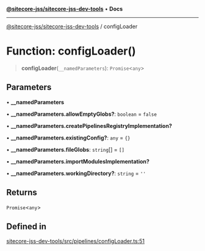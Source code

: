 [**@sitecore-jss/sitecore-jss-dev-tools**](../README.md) • **Docs**

***

[@sitecore-jss/sitecore-jss-dev-tools](../README.md) / configLoader

# Function: configLoader()

> **configLoader**(`__namedParameters`): `Promise`\<`any`\>

## Parameters

• **\_\_namedParameters**

• **\_\_namedParameters.allowEmptyGlobs?**: `boolean` = `false`

• **\_\_namedParameters.createPipelinesRegistryImplementation?**

• **\_\_namedParameters.existingConfig?**: `any` = `{}`

• **\_\_namedParameters.fileGlobs**: `string`[] = `[]`

• **\_\_namedParameters.importModulesImplementation?**

• **\_\_namedParameters.workingDirectory?**: `string` = `''`

## Returns

`Promise`\<`any`\>

## Defined in

[sitecore-jss-dev-tools/src/pipelines/configLoader.ts:51](https://github.com/Sitecore/jss/blob/b5a46b615f5ff23027c5e9a755573e12c4212373/packages/sitecore-jss-dev-tools/src/pipelines/configLoader.ts#L51)

